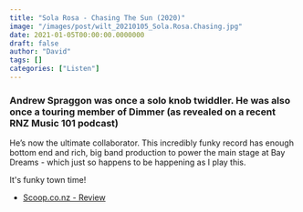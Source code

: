 ```yaml
---
title: "Sola Rosa - Chasing The Sun (2020)"
image: "/images/post/wilt_20210105_Sola.Rosa.Chasing.jpg"
date: 2021-01-05T00:00:00.0000000
draft: false
author: "David"
tags: []
categories: ["Listen"]
---
```

### Andrew Spraggon was once a solo knob twiddler. He was also once a touring member of Dimmer (as revealed on a recent RNZ Music 101 podcast)

 He’s now the ultimate collaborator. This incredibly funky record has enough bottom end and rich, big band production to power the main stage at Bay Dreams - which just so happens to be happening as I play this.   
  
It's funky town time!

-  [Scoop.co.nz - Review](https://www.scoop.co.nz/stories/CU2009/S00177/sola-rosa-releases-brand-new-album-chasing-the-sun.htm)